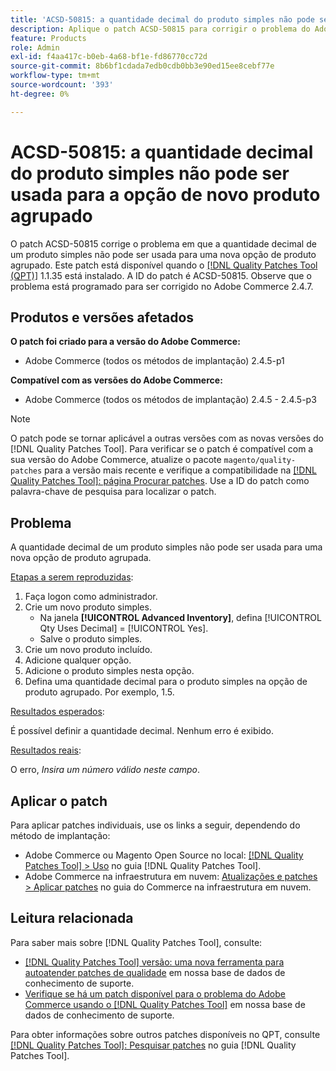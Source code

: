 ```yaml
---
title: 'ACSD-50815: a quantidade decimal do produto simples não pode ser usada para a opção de novo produto agrupado'
description: Aplique o patch ACSD-50815 para corrigir o problema do Adobe Commerce em que a quantidade decimal de um produto simples não pode ser usada para uma nova opção de produto agrupado.
feature: Products
role: Admin
exl-id: f4aa417c-b0eb-4a68-bf1e-fd86770cc72d
source-git-commit: 8b6bf1cdada7edb0cdb0bb3e90ed15ee8cebf77e
workflow-type: tm+mt
source-wordcount: '393'
ht-degree: 0%

---
```


# ACSD-50815: a quantidade decimal do produto simples não pode ser usada para a opção de novo produto agrupado

O patch ACSD-50815 corrige o problema em que a quantidade decimal de um produto simples não pode ser usada para uma nova opção de produto agrupado. Este patch está disponível quando o [[!DNL Quality Patches Tool (QPT)]](/help/announcements/adobe-commerce-announcements/magento-quality-patches-released-new-tool-to-self-serve-quality-patches.md) 1.1.35 está instalado. A ID do patch é ACSD-50815. Observe que o problema está programado para ser corrigido no Adobe Commerce 2.4.7.

## Produtos e versões afetados

**O patch foi criado para a versão do Adobe Commerce:**

* Adobe Commerce (todos os métodos de implantação) 2.4.5-p1

**Compatível com as versões do Adobe Commerce:**

* Adobe Commerce (todos os métodos de implantação) 2.4.5 - 2.4.5-p3

>[!NOTE]
>
>O patch pode se tornar aplicável a outras versões com as novas versões do [!DNL Quality Patches Tool]. Para verificar se o patch é compatível com a sua versão do Adobe Commerce, atualize o pacote `magento/quality-patches` para a versão mais recente e verifique a compatibilidade na [[!DNL Quality Patches Tool]: página Procurar patches](https://experienceleague.adobe.com/tools/commerce-quality-patches/index.html). Use a ID do patch como palavra-chave de pesquisa para localizar o patch.

## Problema

A quantidade decimal de um produto simples não pode ser usada para uma nova opção de produto agrupada.

<u>Etapas a serem reproduzidas</u>:

1. Faça logon como administrador.
1. Crie um novo produto simples.
   * Na janela **[!UICONTROL Advanced Inventory]**, defina [!UICONTROL Qty Uses Decimal] = [!UICONTROL Yes].
   * Salve o produto simples.
1. Crie um novo produto incluído.
1. Adicione qualquer opção.
1. Adicione o produto simples nesta opção.
1. Defina uma quantidade decimal para o produto simples na opção de produto agrupado. Por exemplo, 1.5.

<u>Resultados esperados</u>:

É possível definir a quantidade decimal. Nenhum erro é exibido.

<u>Resultados reais</u>:

O erro, *Insira um número válido neste campo*.

## Aplicar o patch

Para aplicar patches individuais, use os links a seguir, dependendo do método de implantação:

* Adobe Commerce ou Magento Open Source no local: [[!DNL Quality Patches Tool] > Uso](https://experienceleague.adobe.com/docs/commerce-operations/tools/quality-patches-tool/usage.html) no guia [!DNL Quality Patches Tool].
* Adobe Commerce na infraestrutura em nuvem: [Atualizações e patches > Aplicar patches](https://experienceleague.adobe.com/docs/commerce-cloud-service/user-guide/develop/upgrade/apply-patches.html) no guia do Commerce na infraestrutura em nuvem.

## Leitura relacionada

Para saber mais sobre [!DNL Quality Patches Tool], consulte:

* [[!DNL Quality Patches Tool] versão: uma nova ferramenta para autoatender patches de qualidade](/help/announcements/adobe-commerce-announcements/magento-quality-patches-released-new-tool-to-self-serve-quality-patches.md) em nossa base de dados de conhecimento de suporte.
* [Verifique se há um patch disponível para o problema do Adobe Commerce usando o [!DNL Quality Patches Tool]](/help/support-tools/patches-available-in-qpt-tool/check-patch-for-magento-issue-with-magento-quality-patches.md) em nossa base de dados de conhecimento de suporte.

Para obter informações sobre outros patches disponíveis no QPT, consulte [[!DNL Quality Patches Tool]: Pesquisar patches](https://experienceleague.adobe.com/tools/commerce-quality-patches/index.html) no guia [!DNL Quality Patches Tool].
